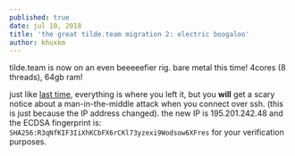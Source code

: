 ```yaml
---
published: true
date: jul 10, 2018
title: 'the great tilde.team migration 2: electric boogaloo'
author: khuxkm
---
```


tilde.team is now on an even beeeeefier rig. bare metal this time! 4cores (8 threads), 64gb ram! 

just like [last time](/news/?page=015_migration), everything is where you left it, but you **will** get a scary notice about a man-in-the-middle attack when you connect over ssh. (this is just because the IP address changed). the new IP is 195.201.242.48 and the ECDSA fingerprint is: `SHA256:R3qNfKIF3IiXhKCbFX6rCKl73yzexi9Wodsow6XFres` for your verification purposes.
